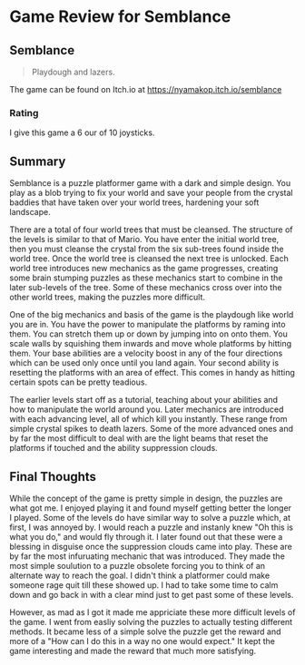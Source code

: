 # Game Review for Semblance

## Semblance
>Playdough and lazers.
>
The game can be found on Itch.io at https://nyamakop.itch.io/semblance

### Rating

I give this game a 6 our of 10 joysticks.

## Summary
Semblance is a puzzle platformer game with a dark and simple design. You play as a blob trying to fix your world and save your people from the crystal baddies that have taken over your world trees, hardening your soft landscape. 

There are a total of four world trees that must be cleansed. The structure of the levels is similar to that of Mario. You have enter the initial world tree, then you must cleanse the crystal from the six sub-trees found inside the world tree. Once the world tree is cleansed the next tree is unlocked. Each world tree introduces new mechanics as the game progresses, creating some brain stumping puzzles as these mechanics start to combine in the later sub-levels of the tree. Some of these mechanics cross over into the other world trees, making the puzzles more difficult.

One of the big mechanics and basis of the game is the playdough like world you are in. You have the power to manipulate the platforms by raming into them. You can stretch them up or down by jumping into on onto them. You scale walls by squishing them inwards and move whole platforms by hitting them. Your base abilities are a velocity boost in any of the four directions which can be used only once until you land again. Your second ability is resetting the platforms with an area of effect. This comes in handy as hitting certain spots can be pretty teadious. 

The earlier levels start off as a tutorial, teaching about your abilities and how to manipulate the world around you. Later mechanics are introduced with each advancing level, all of which kill you instantly. These range from simple crystal spikes to death lazers. Some of the more advanced ones and by far the most difficult to deal with are the light beams that reset the platforms if touched and the ability suppression clouds.

## Final Thoughts

While the concept of the game is pretty simple in design, the puzzles are what got me. I enjoyed playing it and found myself getting better the longer I played. Some of the levels do have similar way to solve a puzzle which, at first, I was annoyed by. I would reach a puzzle and instanly knew "Oh this is what you do," and would fly through it. I later found out that these were a blessing in disguise once the suppression clouds came into play. These are by far the most infuruating mechanic that was introduced. They made the most simple soulution to a puzzle obsolete forcing you to think of an alternate way to reach the goal. I didn't think a platformer could make someone rage quit till these showed up. I had to take some time to calm down and go back in with a clear mind just to get past some of these levels.

However, as mad as I got it made me appriciate these more difficult levels of the game. I went from easliy solving the puzzles to actually testing different methods. It became less of a simple solve the puzzle get the reward and more of a "How can I do this in a way no one would expect." It kept the game interesting and made the reward that much more satisfying. 

##
